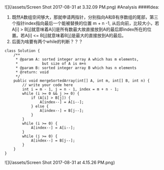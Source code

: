 ![](/assets/Screen Shot 2017-08-31 at 3.32.09 PM.png)
#Analysis
####Idea:
1. 既然A数组空间够大，那就申请两指针，分别指向A和B有序数组的尾部，第三个指针index指向最后一个能被替换的位置 m + n -1, 从后向前，比较大小，若A[i] > B[j]就意味着A[i]是所有数最大故直接放到A的最后即index所在的位置。若A[i] <= B[j]就意味着B[j]是最大的直接放到A的最后。
2. 后面为啥要有两个while的判断？？？



```
class Solution {
    /**
     * @param A: sorted integer array A which has m elements, 
     *           but size of A is m+n
     * @param B: sorted integer array B which has n elements
     * @return: void
     */
    public void mergeSortedArray(int[] A, int m, int[] B, int n) {
        // write your code here
        int i = m - 1, j = n - 1, index = m + n - 1;
        while (i >= 0 && j >= 0) {
            if (A[i] > B[j]) {
                A[index--] = A[i--];
            } else {
                A[index--] = B[j--];
            }
        }
        while (i >= 0) {
            A[index--] = A[i--];
        }
        while (j >= 0) {
            A[index--] = B[j--];
        }
    }
}
```

![](/assets/Screen Shot 2017-08-31 at 4.15.26 PM.png)